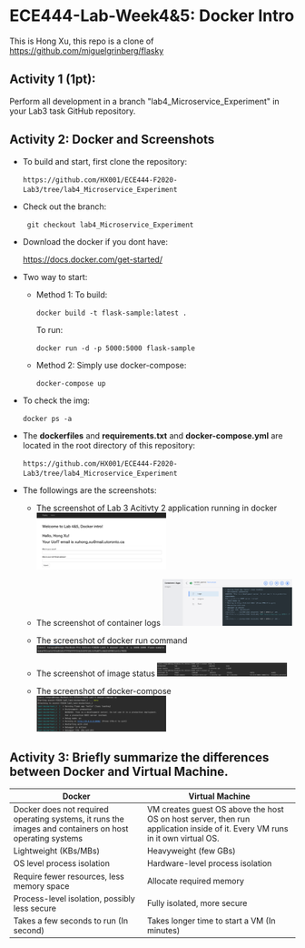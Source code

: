 # ECE444-Lab-Week4&5: Docker Intro
This is Hong Xu, this repo is a clone of https://github.com/miguelgrinberg/flasky

## Activity 1 (1pt): 
Perform all development in a branch "lab4_Microservice_Experiment" in your Lab3 task GitHub repository. 

## Activity 2: Docker and Screenshots
- To build and start, first clone the repository: 

  ` https://github.com/HX001/ECE444-F2020-Lab3/tree/lab4_Microservice_Experiment `
- Check out the branch:

  ` git checkout lab4_Microservice_Experiment`

- Download the docker if you dont have:

  https://docs.docker.com/get-started/
  
- Two way to start:
  - Method 1:
    To build: 
    
    `docker build -t flask-sample:latest .`
    
    To run: 
    
    `docker run -d -p 5000:5000 flask-sample`
    
  - Method 2:
    Simply use docker-compose: 
    
    `docker-compose up`
    
- To check the img:  

  `docker ps -a`

- The **dockerfiles** and **requirements.txt** and **docker-compose.yml** are located in the root directory of this repository:  

  `https://github.com/HX001/ECE444-F2020-Lab3/tree/lab4_Microservice_Experiment`

- The followings are the screenshots:
  - The screenshot of Lab 3 Acitivty 2 application running in docker
    <img src="https://github.com/HX001/ECE444-F2020-Lab3/blob/lab4_Microservice_Experiment/ScreenShot/Lab4/UI.png" height="50%" width="50%">
  
  - The screenshot of container logs
    <img src="https://github.com/HX001/ECE444-F2020-Lab3/blob/lab4_Microservice_Experiment/ScreenShot/Lab4/Container%20Log.png" height="50%" width="50%">
    
  - The screenshot of docker run command 
    <img src="https://github.com/HX001/ECE444-F2020-Lab3/blob/lab4_Microservice_Experiment/ScreenShot/Lab4/Docker%20Run%20Command.png" height="50%" width="50%">
    
  - The screenshot of image status
    <img src="https://github.com/HX001/ECE444-F2020-Lab3/blob/lab4_Microservice_Experiment/ScreenShot/Lab4/Docker%20Image.png" height="50%" width="50%">
   
  - The screenshot of docker-compose
    <img src="https://github.com/HX001/ECE444-F2020-Lab3/blob/lab4_Microservice_Experiment/ScreenShot/Lab4/docker-compose.png" height="50%" width="50%">
    



## Activity 3: Briefly summarize the differences between Docker and Virtual Machine.
Docker | Virtual Machine
------------ | -------------
Docker does not required operating systems, it runs the images and containers on host operating systems | VM creates guest OS above the host OS on host server, then run application inside of it. Every VM runs in it own virtual OS.
Lightweight (KBs/MBs) | Heavyweight (few GBs)
OS level process isolation | Hardware-level process isolation
Require fewer resources, less memory space | Allocate required memory
Process-level isolation, possibly less secure | Fully isolated, more secure
Takes a few seconds to run (In second) | Takes longer time to start a VM (In minutes)

